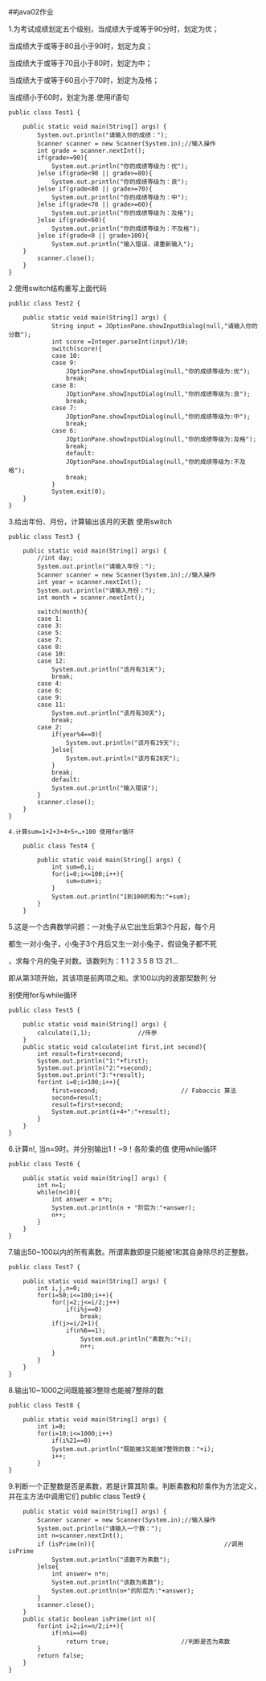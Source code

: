 ##java02作业

1.为考试成绩划定五个级别，当成绩大于或等于90分时，划定为优；

当成绩大于或等于80且小于90时，划定为良；

当成绩大于或等于70且小于80时，划定为中；

当成绩大于或等于60且小于70时，划定为及格；

当成绩小于60时，划定为差.使用if语句

	public class Test1 {

		public static void main(String[] args) {
			System.out.println("请输入你的成绩：");
			Scanner scanner = new Scanner(System.in);//输入操作
			int grade = scanner.nextInt();
			if(grade>=90){
				System.out.println("你的成绩等级为：优");
			}else if(grade<90 || grade>=80){
				System.out.println("你的成绩等级为：良");
			}else if(grade<80 || grade>=70){
				System.out.println("你的成绩等级为：中");
			}else if(grade<70 || grade>=60){
				System.out.println("你的成绩等级为：及格");
			}else if(grade<60){
				System.out.println("你的成绩等级为：不及格");
			}else if(grade<0 || grade>100){
				System.out.println("输入错误，请重新输入");
		}
			scanner.close();
		}
	}

2.使用switch结构重写上面代码

	public class Test2 {

		public static void main(String[] args) {
				String input = JOptionPane.showInputDialog(null,"请输入你的分数");
				int score =Integer.parseInt(input)/10;
				switch(score){
				case 10:
				case 9:
					JOptionPane.showInputDialog(null,"你的成绩等级为:优");
					break;
				case 8:
					JOptionPane.showInputDialog(null,"你的成绩等级为:良");
					break;
				case 7:
					JOptionPane.showInputDialog(null,"你的成绩等级为:中");
					break;
				case 6:
					JOptionPane.showInputDialog(null,"你的成绩等级为:及格");
					break;
					default:
					JOptionPane.showInputDialog(null,"你的成绩等级为:不及格");
					break;
				}
				System.exit(0);
		}
	}

3.给出年份、月份，计算输出该月的天数 使用switch

    public class Test3 {

        public static void main(String[] args) {
            //int day;
            System.out.println("请输入年份：");
            Scanner scanner = new Scanner(System.in);//输入操作
            int year = scanner.nextInt();	
            System.out.println("请输入月份：");
            int month = scanner.nextInt();

            switch(month){
            case 1:
            case 3:
            case 5:
            case 7:
            case 8:
            case 10:
            case 12:
                System.out.println("该月有31天");
                break;
            case 4:
            case 6:
            case 9:
            case 11:
                System.out.println("该月有30天");
                break;
            case 2:
                if(year%4==0){
                    System.out.println("该月有29天");
                }else{
                    System.out.println("该月有28天");
                }
                break;
                default:
                System.out.println("输入错误");
            }
            scanner.close();
        }
    }

    4.计算sum=1+2+3+4+5+…+100 使用for循环

        public class Test4 {

            public static void main(String[] args) {
                int sum=0,i;
                for(i=0;i<=100;i++){
                    sum=sum+i;
                }
                System.out.println("1到100的和为:"+sum);
            }
        }
5.这是一个古典数学问题：一对兔子从它出生后第3个月起，每个月

都生一对小兔子，小兔子3个月后又生一对小兔子，假设兔子都不死

，求每个月的兔子对数。该数列为：1  1  2  3  5  8  13 21…

即从第3项开始，其该项是前两项之和。求100以内的波那契数列 分

别使用for与while循环

    public class Test5 {

        public static void main(String[] args) {
            calculate(1,1);				//传参
        }
        public static void calculate(int first,int second){
            int result=first+second;
            System.out.println("1:"+first);
            System.out.println("2:"+second);
            System.out.print("3:"+result);
            for(int i=0;i<100;i++){
                first=second;						// Fabaccic 算法
                second=result;
                result=first+second;
                System.out.print(i+4+":"+result);
            }
        }
    }


6.计算n!, 当n=9时。并分别输出1！~9！各阶乘的值 使用while循环

	public class Test6 {

		public static void main(String[] args) {
			int n=1;
			while(n<10){
				int answer = n*n;
				System.out.println(n + "阶层为:"+answer);
				n++;
			}
		}
	}

7.输出50~100以内的所有素数。所谓素数即是只能被1和其自身除尽的正整数。

    public class Test7 {

        public static void main(String[] args) {
            int i,j,n=0;
            for(i=50;i<=100;i++){
                for(j=2;j<=i/2;j++)
                    if(i%j==0)
                        break;
                if(j>=i/2+1){
                    if(n%6==1);
                        System.out.println("素数为:"+i);
                        n++;
                }
            }
        } 
    }


8.输出10~1000之间既能被3整除也能被7整除的数

    public class Test8 {

        public static void main(String[] args) {
            int i=0;
            for(i=10;i<=1000;i++)
                if(i%21==0)
                System.out.println("既能被3又能被7整除的数："+i);
                i++;
            }
    }

9.判断一个正整数是否是素数，若是计算其阶乘。判断素数和阶乘作为方法定义，并在主方法中调用它们
    public class Test9 {

        public static void main(String[] args) {
            Scanner scanner = new Scanner(System.in);//输入操作
            System.out.println("请输入一个数：");
            int n=scanner.nextInt();
            if (isPrime(n)){									//调用isPrime
                System.out.println("该数不为素数");				
            }else{			
                int answer= n*n;			
                System.out.println("该数为素数");
                System.out.println(n+"的阶层为:"+answer);
            }
            scanner.close();
        }
        public static boolean isPrime(int n){
            for(int i=2;i<=n/2;i++){
                if(n%i==0)
                    return true;					//判断是否为素数
            }
            return false;
        }
    }
